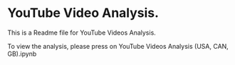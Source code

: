 # YouTube Video Analysis.

This is a Readme file for YouTube Videos Analysis.

To view the analysis, please press on YouTube Videos Analysis (USA, CAN, GB).ipynb
